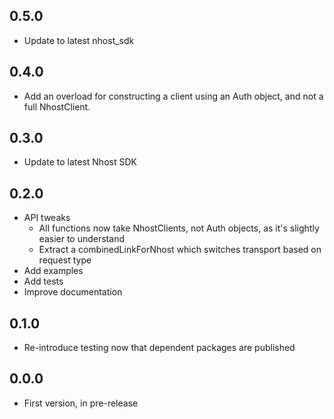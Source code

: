 ## 0.5.0

- Update to latest nhost_sdk

## 0.4.0

- Add an overload for constructing a client using an Auth object, and not a full
  NhostClient.

## 0.3.0

- Update to latest Nhost SDK

## 0.2.0

- API tweaks
  - All functions now take NhostClients, not Auth objects, as it's slightly
    easier to understand
  - Extract a combinedLinkForNhost which switches transport based on request
    type
- Add examples
- Add tests
- Improve documentation

## 0.1.0

- Re-introduce testing now that dependent packages are published

## 0.0.0

- First version, in pre-release
